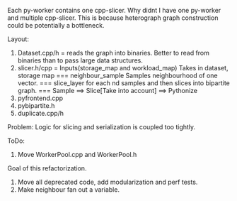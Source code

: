 Each py-worker contains one cpp-slicer.
  Why didnt I have one py-worker and multiple cpp-slicer.
  This is because heterograph graph construction could be potentially a bottleneck.

Layout:
1. Dataset.cpp/h = reads the graph into binaries. Better to read from binaries than to pass large data structures.
2. slicer.h/cpp = Inputs(storage_map and workload_map)
  Takes in dataset, storage map
  === neighbour_sample
    Samples neighbourhood of one vector.
  === slice_layer
    for each nd samples and then slices into bipartite graph.
  ===
  Sample ==> Slice[Take into account] ==> Pythonize
3. pyfrontend.cpp
4. pybipartite.h
5. duplicate.cpp/h

Problem: Logic for  slicing and serialization is coupled too tightly. 



ToDo:
1. Move WorkerPool.cpp and WorkerPool.h

Goal of this refactorization.
1. Move all deprecated code, add modularization and perf tests.  
2. Make neighbour fan out a variable.
